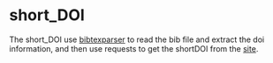 # short_DOI
The short_DOI use [bibtexparser](https://github.com/sciunto-org/python-bibtexparser/tree/v0.6.2) to read the bib file and extract the doi information, and then use requests to get the shortDOI from the [site](http://shortdoi.org/).
